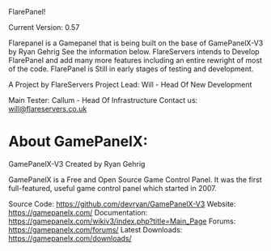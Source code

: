 FlarePanel!

Current Version: 0.57

Flarepanel is a Gamepanel that is being built on the base of GamePanelX-V3 by Ryan Gehrig See the information below.
FlareServers intends to Develop FlarePanel and add many more features including an entire rewright of most of the code.
FlarePanel is Still in early stages of testing and development.

A Project by FlareServers 
Project Lead: Will - Head Of New Development

Main Tester: Callum - Head Of Infrastructure
Contact us: will@flareservers.co.uk


About GamePanelX:
=============
GamePanelX-V3
Created by Ryan Gehrig

GamePanelX is a Free and Open Source Game Control Panel.  It was the first full-featured, useful game control panel which started in 2007.

Source Code: https://github.com/devryan/GamePanelX-V3
Website: https://gamepanelx.com/
Documentation: https://gamepanelx.com/wikiv3/index.php?title=Main_Page
Forums: https://gamepanelx.com/forums/
Latest Downloads: https://gamepanelx.com/downloads/
